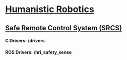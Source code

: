 # [Humanistic Robotics](http://humanisticrobotics.com/)
## [Safe Remote Control System (SRCS)](http://humanisticrobotics.com/products/safe-remote-control/)

#### C Drivers: /drivers
#### ROS Drivers: /hri_safety_sense
